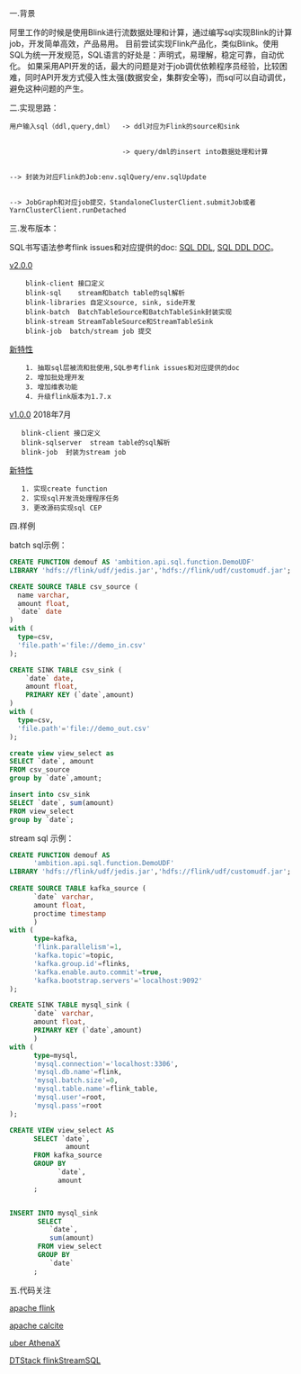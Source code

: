 一.背景
    
   阿里工作的时候是使用Blink进行流数据处理和计算，通过编写sql实现Blink的计算job，开发简单高效，产品易用。
   目前尝试实现Flink产品化，类似Blink。使用SQL为统一开发规范，SQL语言的好处是：声明式，易理解，稳定可靠，自动优化。
   如果采用API开发的话，最大的问题是对于job调优依赖程序员经验，比较困难，同时API开发方式侵入性太强(数据安全，集群安全等)，而sql可以自动调优，避免这种问题的产生。
   
二.实现思路：
   
    用户输入sql（ddl,query,dml）  -> ddl对应为Flink的source和sink
                           
                           
                                -> query/dml的insert into数据处理和计算
                           
                           
    --> 封装为对应Flink的Job:env.sqlQuery/env.sqlUpdate
    
    
    --> JobGraph和对应job提交，StandaloneClusterClient.submitJob或者YarnClusterClient.runDetached

三.发布版本：

  
   SQL书写语法参考flink issues和对应提供的doc:
   [SQL DDL](https://issues.apache.org/jira/browse/FLINK-8039),
   [SQL DDL DOC](https://docs.google.com/document/d/1TTP-GCC8wSsibJaSUyFZ_5NBAHYEB1FVmPpP7RgDGBA/edit?usp=sharing)。
   
   
   [v2.0.0](https://github.com/ambition119/FlinkSQL/tree/v2.0.0)
   
        blink-client 接口定义
        blink-sql    stream和batch table的sql解析
        blink-libraries 自定义source, sink, side开发
        blink-batch  BatchTableSource和BatchTableSink封装实现
        blink-stream StreamTableSource和StreamTableSink
        blink-job  batch/stream job 提交
    
   [新特性](/doc/v2.0.0.md)
        
        1. 抽取sql层被流和批使用,SQL参考flink issues和对应提供的doc
        2. 增加批处理开发
        3. 增加维表功能
        4. 升级flink版本为1.7.x

   [v1.0.0](https://github.com/ambition119/FlinkSQL/tree/v1.0.0)  2018年7月
   
       blink-client 接口定义
       blink-sqlserver  stream table的sql解析
       blink-job  封装为stream job    
      
   [新特性](/doc/v1.0.0.md)
       
       1. 实现create function
       2. 实现sql开发流处理程序任务  
       3. 更改源码实现sql CEP
           
四.样例

batch sql示例：
```sql
CREATE FUNCTION demouf AS 'ambition.api.sql.function.DemoUDF' 
LIBRARY 'hdfs://flink/udf/jedis.jar','hdfs://flink/udf/customudf.jar';

CREATE SOURCE TABLE csv_source (
  name varchar, 
  amount float, 
  `date` date
) 
with (
  type=csv,
  'file.path'='file://demo_in.csv'
);

CREATE SINK TABLE csv_sink (
    `date` date, 
    amount float, 
    PRIMARY KEY (`date`,amount)
) 
with (
  type=csv,
  'file.path'='file://demo_out.csv'
);

create view view_select as 
SELECT `date`, amount 
FROM csv_source 
group by `date`,amount;

insert into csv_sink 
SELECT `date`, sum(amount) 
FROM view_select 
group by `date`;
```
stream sql 示例：
```sql
CREATE FUNCTION demouf AS 
      'ambition.api.sql.function.DemoUDF' 
LIBRARY 'hdfs://flink/udf/jedis.jar','hdfs://flink/udf/customudf.jar';
      
CREATE SOURCE TABLE kafka_source (
      `date` varchar,
      amount float, 
      proctime timestamp
      ) 
with (
      type=kafka,
      'flink.parallelism'=1,
      'kafka.topic'=topic,
      'kafka.group.id'=flinks,
      'kafka.enable.auto.commit'=true,
      'kafka.bootstrap.servers'='localhost:9092'
);

CREATE SINK TABLE mysql_sink (
      `date` varchar, 
      amount float, 
      PRIMARY KEY (`date`,amount)
      ) 
with (
      type=mysql,
      'mysql.connection'='localhost:3306',
      'mysql.db.name'=flink,
      'mysql.batch.size'=0,
      'mysql.table.name'=flink_table,
      'mysql.user'=root,
      'mysql.pass'=root
);

CREATE VIEW view_select AS 
      SELECT `date`, 
              amount 
      FROM kafka_source 
      GROUP BY 
            `date`,
            amount
      ;


INSERT INTO mysql_sink 
       SELECT 
          `date`, 
          sum(amount) 
       FROM view_select 
       GROUP BY 
          `date`
      ;
```

五.代码关注

[apache flink](https://github.com/apache/flink)


[apache calcite](https://github.com/apache/calcite)


[uber AthenaX](https://github.com/uber/AthenaX)


[DTStack flinkStreamSQL](https://github.com/DTStack/flinkStreamSQL)  